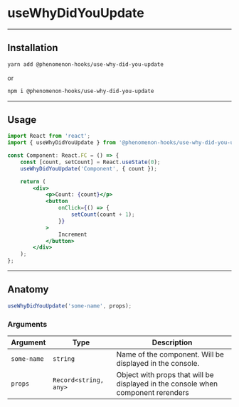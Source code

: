 # useWhyDidYouUpdate

---

## Installation

```sh
yarn add @phenomenon-hooks/use-why-did-you-update
```

or

```sh
npm i @phenomenon-hooks/use-why-did-you-update
```

---

## Usage

```jsx
import React from 'react';
import { useWhyDidYouUpdate } from '@phenomenon-hooks/use-why-did-you-update';

const Component: React.FC = () => {
    const [count, setCount] = React.useState(0);
    useWhyDidYouUpdate('Component', { count });

    return (
        <div>
            <p>Count: {count}</p>
            <button
                onClick={() => {
                    setCount(count + 1);
                }}
            >
                Increment
            </button>
        </div>
    );
};
```

---

## Anatomy

```jsx
useWhyDidYouUpdate('some-name', props);
```

### Arguments

| Argument | Type | Description |
| --- | --- | --- |
| `some-name` | `string` | Name of the component. Will be displayed in the console. |
| `props` | `Record<string, any>` | Object with props that will be displayed in the console when component rerenders |
